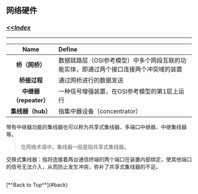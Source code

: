 ## <span id="back">网络硬件</span> ##

### [*<<Index*](http://sheldonjie.github.io/)
----------

|Name|Define|
|:----:|:----|
|**桥（网桥）**|数据链路层（OSI参考模型）中多个网段互联的功能实体，即通过两个接口连接两个冲突域的装置|
|**桥接过程**|通过网桥进行的数据发送|
|**中继器（repeater）**|一种信号增强装置，在OSI参考模型的第1层上运行|
|**集线器（hub）**|指集中器设备（concentrator）|

带有中继器功能的集线器也可以称为共享式集线器、多端口中继器、中继集线器等。

> 在网络术语中，集线器一般是指共享式集线器。

交换式集线器：指将连接着两台通信终端的两个端口在装置内部绑定，使其他端口的信号无法介入，从而防止发生冲突，弥补了共享式集线器的不足。



<br>
[*^Back to Top^*](#back)
